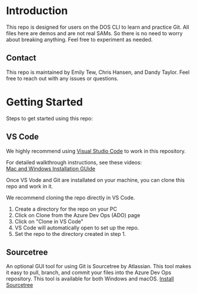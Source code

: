 # Introduction

This repo is designed for users on the DOS CLI to learn and practice Git. All files here are demos and are not real SAMs. So there is no need to worry about breaking anything. Feel free to experiment as needed.

## Contact

This repo is maintained by Emily Tew, Chris Hansen, and Dandy Taylor. Feel free to reach out with any issues or questions.

# Getting Started

Steps to get started using this repo:

## VS Code

We highly recommend using [Visual Studio Code](https://github.com/Microsoft/vscode) to work in this repository.

For detailed walkthrough instructions, see these videos:  
[Mac and Windows Installation GUide](https://bit.ly/3rWxNNf)

Once VS Vode and Git are installated on your machine, you can clone this repo and work in it.

We recommend cloning the repo directly in VS Code.
1.	Create a directory for the repo on your PC
2.	Click on Clone from the Azure Dev Ops (ADO) page
3.	Click on "Clone in VS Code"
4.	VS Code will automatically open to set up the repo.
5.	Set the repo to the directory created in step 1.

## Sourcetree

An optional GUI tool for using Git is Sourcetree by Atlassian. This tool makes it easy to pull, branch, and commit your files into the Azure Dev Ops repository. This tool is available for both Windows and macOS.
[Install Sourcetree](https://www.sourcetreeapp.com/)